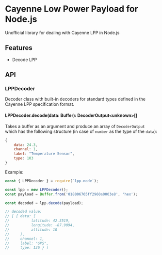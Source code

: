 Cayenne Low Power Payload for Node.js
=====================================

Unofficial library for dealing with Cayenne LPP in Node.js

## Features

* Decode LPP

## API

### LPPDecoder

Decoder class with built-in decoders for standard types defined in the Cayenne LPP specification format.

#### LPPDecoder.decode(data: Buffer): DecoderOutput\<unknown>[]

Takes a buffer as an argument and produce an array of `DecoderOutput` which has the following structure (in case of `number` as the type of the `data`):

```js
{
    data: 24.3,
    channel: 1,
    label: "Temperature Sensor",
    type: 103
}
```

Example:
```js
const { LPPDecoder } = require(`lpp-node`);

const lpp = new LPPDecoder();
const payload = Buffer.from('018806765ff2960a0003e8', 'hex');

const decoded = lpp.decode(payload);

// decoded value:
// [ { data: {
//          latitude: 42.3519,
//          longitude: -87.9094,
//          altitude: 10
//     },
//     channel: 1,
//     label: "GPS",
//     type: 136 } ]
```

